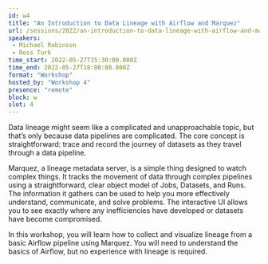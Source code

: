 ```yaml
---
id: w4
title: "An Introduction to Data Lineage with Airflow and Marquez"
url: /sessions/2022/an-introduction-to-data-lineage-with-airflow-and-marquez
speakers:
 - Michael Robinson
 - Ross Turk
time_start: 2022-05-27T15:30:00.000Z
time_end: 2022-05-27T18:00:00.000Z
format: "Workshop"
hosted_by: "Workshop 4"
presence: "remote"
block: w
slot: 4
---
```


Data lineage might seem like a complicated and unapproachable topic, but that’s only because data pipelines are complicated. The core concept is straightforward: trace and record the journey of datasets as they travel through a data pipeline.
 
 
 
 Marquez, a lineage metadata server, is a simple thing designed to watch complex things. It tracks the movement of data through complex pipelines using a straightforward, clear object model of Jobs, Datasets, and Runs. The information it gathers can be used to help you more effectively understand, communicate, and solve problems. The interactive UI allows you to see exactly where any inefficiencies have developed or datasets have become compromised. 
 
 
 
 In this workshop, you will learn how to collect and visualize lineage from a basic Airflow pipeline using Marquez. You will need to understand the basics of Airflow, but no experience with lineage is required.